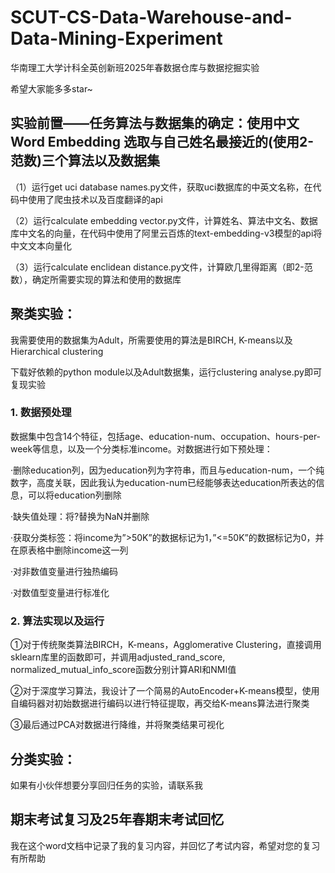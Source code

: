 # SCUT-CS-Data-Warehouse-and-Data-Mining-Experiment
华南理工大学计科全英创新班2025年春数据仓库与数据挖掘实验

希望大家能多多star~

## 实验前置——任务算法与数据集的确定：使用中文 Word Embedding 选取与自己姓名最接近的(使用2-范数)三个算法以及数据集

（1）运行get uci database names.py文件，获取uci数据库的中英文名称，在代码中使用了爬虫技术以及百度翻译的api

（2）运行calculate embedding vector.py文件，计算姓名、算法中文名、数据库中文名的向量，在代码中使用了阿里云百炼的text-embedding-v3模型的api将中文文本向量化

（3）运行calculate enclidean distance.py文件，计算欧几里得距离（即2-范数），确定所需要实现的算法和使用的数据库

## 聚类实验：

我需要使用的数据集为Adult，所需要使用的算法是BIRCH, K-means以及Hierarchical clustering

下载好依赖的python module以及Adult数据集，运行clustering analyse.py即可复现实验

### 1. 数据预处理
数据集中包含14个特征，包括age、education-num、occupation、hours-per-week等信息，以及一个分类标准income。对数据进行如下预处理：

·删除education列，因为education列为字符串，而且与education-num，一个纯数字，高度关联，因此我认为education-num已经能够表达education所表达的信息，可以将education列删除

·缺失值处理：将?替换为NaN并删除

·获取分类标签：将income为”>50K”的数据标记为1，”<=50K”的数据标记为0，并在原表格中删除income这一列
  
·对非数值变量进行独热编码

·对数值型变量进行标准化

### 2. 算法实现以及运行

①对于传统聚类算法BIRCH，K-means，Agglomerative Clustering，直接调用sklearn库里的函数即可，并调用adjusted_rand_score, normalized_mutual_info_score函数分别计算ARI和NMI值

②对于深度学习算法，我设计了一个简易的AutoEncoder+K-means模型，使用自编码器对初始数据进行编码以进行特征提取，再交给K-means算法进行聚类

③最后通过PCA对数据进行降维，并将聚类结果可视化

## 分类实验：

如果有小伙伴想要分享回归任务的实验，请联系我

## 期末考试复习及25年春期末考试回忆

我在这个word文档中记录了我的复习内容，并回忆了考试内容，希望对您的复习有所帮助
